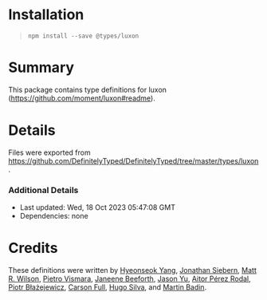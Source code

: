 # Installation
> `npm install --save @types/luxon`

# Summary
This package contains type definitions for luxon (https://github.com/moment/luxon#readme).

# Details
Files were exported from https://github.com/DefinitelyTyped/DefinitelyTyped/tree/master/types/luxon.

### Additional Details
 * Last updated: Wed, 18 Oct 2023 05:47:08 GMT
 * Dependencies: none

# Credits
These definitions were written by [Hyeonseok Yang](https://github.com/FourwingsY), [Jonathan Siebern](https://github.com/jsiebern), [Matt R. Wilson](https://github.com/mastermatt), [Pietro Vismara](https://github.com/pietrovismara), [Janeene Beeforth](https://github.com/dawnmist), [Jason Yu](https://github.com/ycmjason), [Aitor Pérez Rodal](https://github.com/Aitor1995), [Piotr Błażejewicz](https://github.com/peterblazejewicz), [Carson Full](https://github.com/carsonf), [Hugo Silva](https://github.com/hugofpsilva), and [Martin Badin](https://github.com/martin-badin).
